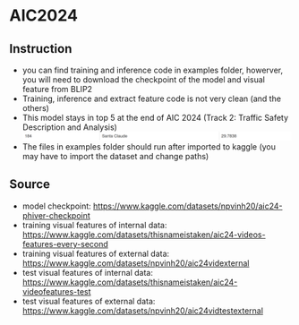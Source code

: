 # AIC2024

## Instruction

- you can find training and inference code in examples folder, howerver, you will need to download the checkpoint of the model and visual feature from BLIP2
- Training, inference and extract feature code is not very clean (and the others)
- This model stays in top 5 at the end of AIC 2024 (Track 2: Traffic Safety Description and Analysis)
![alt text](./utils/image.png)
- The files in examples folder should run after imported to kaggle (you may have to import the dataset and change paths)
## Source

- model checkpoint: https://www.kaggle.com/datasets/npvinh20/aic24-phiver-checkpoint
- training visual features of internal data: https://www.kaggle.com/datasets/thisnameistaken/aic24-videos-features-every-second
- training visual features of external data: https://www.kaggle.com/datasets/npvinh20/aic24videxternal
- test visual features of internal data: https://www.kaggle.com/datasets/thisnameistaken/aic24-videofeatures-test
- test visual features of external data: https://www.kaggle.com/datasets/npvinh20/aic24vidtestexternal
